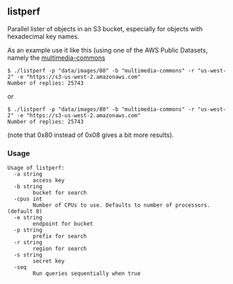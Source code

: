 ## listperf

Parallel lister of objects in an S3 bucket, especially for objects with hexadecimal key names.

As an example use it like this (using one of the AWS Public Datasets, namely the [multimedia-commons](http://aws.amazon.com/public-data-sets/multimedia-commons/)

```
$ ./listperf -p "data/images/08" -b "multimedia-commons" -r "us-west-2" -e "https://s3-us-west-2.amazonaws.com"
Number of replies: 25743
```

or

```
$ ./listperf -p "data/images/80" -b "multimedia-commons" -r "us-west-2" -e "https://s3-us-west-2.amazonaws.com"
Number of replies: 25743
```
(note that 0x80 instead of 0x08 gives a bit more results).

### Usage

```
Usage of listperf:
  -a string
    	access key
  -b string
    	bucket for search
  -cpus int
    	Number of CPUs to use. Defaults to number of processors. (default 8)
  -e string
    	endpoint for bucket
  -p string
    	prefix for search
  -r string
    	region for search
  -s string
    	secret key
  -seq
    	Run queries sequentially when true
```